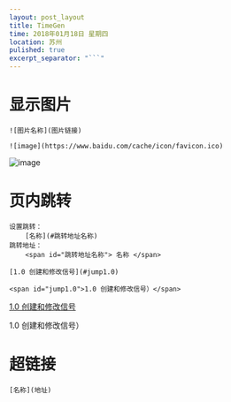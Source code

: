 ```yaml
---
layout: post_layout
title: TimeGen
time: 2018年01月18日 星期四
location: 苏州
pulished: true
excerpt_separator: "```"
---
```


# 显示图片

```
![图片名称](图片链接)

![image](https://www.baidu.com/cache/icon/favicon.ico)
```

![image](https://www.baidu.com/cache/icon/favicon.ico)

# 页内跳转

```
设置跳转： 
    [名称](#跳转地址名称)
跳转地址： 
    <span id="跳转地址名称"> 名称 </span>

[1.0 创建和修改信号](#jump1.0)

<span id="jump1.0">1.0 创建和修改信号）</span>

```
[1.0 创建和修改信号](#jump1.0)

<span id="jump1.0">1.0 创建和修改信号）</span>

# 超链接

```
[名称](地址)


```
